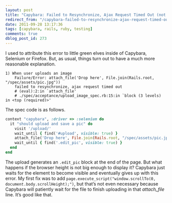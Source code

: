 ```yaml
---
layout: post
title: "Capybara: Failed to Resynchronize, Ajax Request Timed Out (not caused by green elves)"
redirect_from: "/capybara-failed-to-resynchronize-ajax-request-timed-out/"
date: 2011-09-28 13:17:36
tags: [capybara, rails, ruby, testing]
comments: true
dblog_post_id: 273
---
```

I used to attribute this error to little green elves inside of Capybara, Selenium or Firefox. But, as usual, things turn out to have a much more reasonable explanation.

```
1) When user uploads an image
    Failure/Error: attach_file('Drop here', File.join(Rails.root, "/spec/assets/pic.jpg"))
    failed to resynchronize, ajax request timed out
    # (eval):2:in `attach_file'
    # ./spec/acceptance/upload_image_spec.rb:15:in `block (3 levels) in <top (required)>'
```

The spec code is as follows.

```ruby
context "capybara", :driver => :selenium do
  it "should upload and save a pic" do
    visit '/upload/'
    wait_until { find('#upload', visible: true) }
    attach_file('Drop here', File.join(Rails.root, "/spec/assets/pic.jpg"))
    wait_until { find('.edit_pic', visible: true) }
  end
end
```

The upload generates an `.edit_pic` block at the end of the page. But what happens if the browser height is not big enough to display it? Capybara just waits for the element to become visible and eventually gives up with this error. My first fix was to add `page.execute_script("window.scrollTo(0, document.body.scrollHeight);")`, but that’s not even necessary because Capybara will patiently wait for the file to finish uploading in that _attach_file_ line. It’s good like that.
